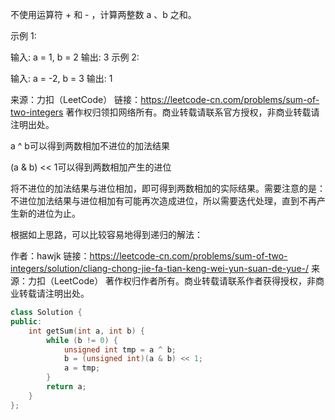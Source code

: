 不使用运算符 + 和 - ，计算两整数 a 、b 之和。

示例 1:

输入: a = 1, b = 2
输出: 3
示例 2:

输入: a = -2, b = 3
输出: 1

来源：力扣（LeetCode）
链接：https://leetcode-cn.com/problems/sum-of-two-integers
著作权归领扣网络所有。商业转载请联系官方授权，非商业转载请注明出处。



a ^ b可以得到两数相加不进位的加法结果

(a & b) << 1可以得到两数相加产生的进位

将不进位的加法结果与进位相加，即可得到两数相加的实际结果。需要注意的是：不进位加法结果与进位相加有可能再次造成进位，所以需要迭代处理，直到不再产生新的进位为止。

根据如上思路，可以比较容易地得到递归的解法：

作者：hawjk
链接：https://leetcode-cn.com/problems/sum-of-two-integers/solution/cliang-chong-jie-fa-tian-keng-wei-yun-suan-de-yue-/
来源：力扣（LeetCode）
著作权归作者所有。商业转载请联系作者获得授权，非商业转载请注明出处。

```cpp
class Solution {
public:
    int getSum(int a, int b) {
        while (b != 0) {
            unsigned int tmp = a ^ b;
            b = (unsigned int)(a & b) << 1;
            a = tmp;
        }
        return a;
    }
};
```

